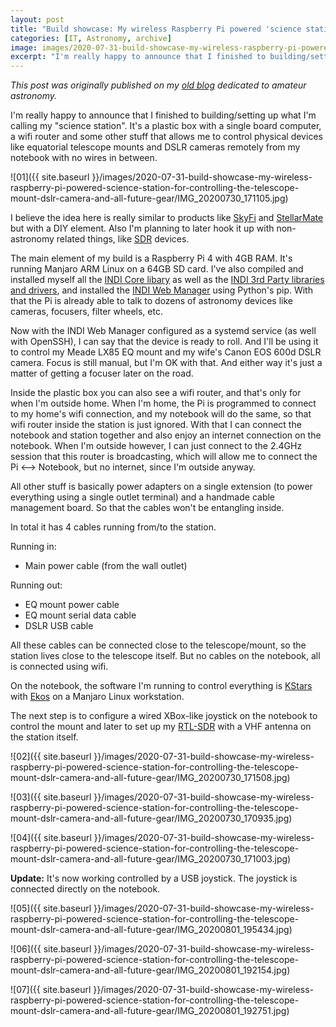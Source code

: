 ```yaml
---
layout: post
title: "Build showcase: My wireless Raspberry Pi powered 'science station' for controlling the telescope mount, DSLR camera and all future gear"
categories: [IT, Astronomy, archive]
image: images/2020-07-31-build-showcase-my-wireless-raspberry-pi-powered-science-station-for-controlling-the-telescope-mount-dslr-camera-and-all-future-gear/IMG_20200730_171105.jpg
excerpt: "I'm really happy to announce that I finished to building/setting up what I'm calling my 'science station'. It's a plastic box with a single board computer, a wifi router and some other stuff that allows me to control physical devices like equatorial telescope mounts and DSLR cameras remotely from my notebook with no wires in between."
---
```


*This post was originally published on my [old blog](https://boredprogrammer.postach.io/post/build-showcase-my-wireless-raspberry-pi-powered-science-station-for-controlling-the-telescope-mount-dslr-camera-and-all-future-gear) dedicated to amateur astronomy.*

I'm really happy to announce that I finished to building/setting up what I'm calling my "science station". It's a plastic box with a single board computer, a wifi router and some other stuff that allows me to control physical devices like equatorial telescope mounts and DSLR cameras remotely from my notebook with no wires in between.

![01]({{ site.baseurl }}/images/2020-07-31-build-showcase-my-wireless-raspberry-pi-powered-science-station-for-controlling-the-telescope-mount-dslr-camera-and-all-future-gear/IMG_20200730_171105.jpg)

I believe the idea here is really similar to products like [SkyFi](https://skysafariastronomy.com/skyfi-3-professional-astronomy-telescope-control.html) and [StellarMate](https://www.stellarmate.com/) but with a DIY element. Also I'm planning to later hook it up with non-astronomy related things, like [SDR](https://en.wikipedia.org/wiki/Software-defined_radio) devices.

The main element of my build is a Raspberry Pi 4 with 4GB RAM. It's running Manjaro ARM Linux on a 64GB SD card. I've also compiled and installed myself all the [INDI Core libary](https://github.com/indilib/indi) as well as the [INDI 3rd Party libraries and drivers](https://github.com/indilib/indi-3rdparty), and installed the [INDI Web Manager](https://github.com/knro/indiwebmanager) using Python's pip. With that the Pi is already able to talk to dozens of astronomy devices like cameras, focusers, filter wheels, etc.

Now with the INDI Web Manager configured as a systemd service (as well with OpenSSH), I can say that the device is ready to roll. And I'll be using it to control my Meade LX85 EQ mount and my wife's Canon EOS 600d DSLR camera. Focus is still manual, but I'm OK with that. And either way it's just a matter of getting a focuser later on the road.

Inside the plastic box you can also see a wifi router, and that's only for when I'm outside home. When I'm home, the Pi is programmed to connect to my home's wifi connection, and my notebook will do the same, so that wifi router inside the station is just ignored. With that I can connect the notebook and station together and also enjoy an internet connection on the notebook. When I'm outside however, I can just connect to the 2.4GHz session that this router is broadcasting, which will allow me to connect the Pi <--> Notebook, but no internet, since I'm outside anyway.

All other stuff is basically power adapters on a single extension (to power everything using a single outlet terminal) and a handmade cable management board. So that the cables won't be entangling inside.

In total it has 4 cables running from/to the station.

Running in:
- Main power cable (from the wall outlet)

Running out:
- EQ mount power cable
- EQ mount serial data cable
- DSLR USB cable

All these cables can be connected close to the telescope/mount, so the station lives close to the telescope itself. But no cables on the notebook, all is connected using wifi.

On the notebook, the software I'm running to control everything is [KStars](https://edu.kde.org/kstars/) with [Ekos](https://www.indilib.org/about/ekos.html) on a Manjaro Linux workstation.

The next step is to configure a wired XBox-like joystick on the notebook to control the mount and later to set up my [RTL-SDR](https://www.rtl-sdr.com/) with a VHF antenna on the station itself.

![02]({{ site.baseurl }}/images/2020-07-31-build-showcase-my-wireless-raspberry-pi-powered-science-station-for-controlling-the-telescope-mount-dslr-camera-and-all-future-gear/IMG_20200730_171508.jpg)

![03]({{ site.baseurl }}/images/2020-07-31-build-showcase-my-wireless-raspberry-pi-powered-science-station-for-controlling-the-telescope-mount-dslr-camera-and-all-future-gear/IMG_20200730_170935.jpg)

![04]({{ site.baseurl }}/images/2020-07-31-build-showcase-my-wireless-raspberry-pi-powered-science-station-for-controlling-the-telescope-mount-dslr-camera-and-all-future-gear/IMG_20200730_171003.jpg)

**Update:** It's now working controlled by a USB joystick. The joystick is connected directly on the notebook.

![05]({{ site.baseurl }}/images/2020-07-31-build-showcase-my-wireless-raspberry-pi-powered-science-station-for-controlling-the-telescope-mount-dslr-camera-and-all-future-gear/IMG_20200801_195434.jpg)

![06]({{ site.baseurl }}/images/2020-07-31-build-showcase-my-wireless-raspberry-pi-powered-science-station-for-controlling-the-telescope-mount-dslr-camera-and-all-future-gear/IMG_20200801_192154.jpg)

![07]({{ site.baseurl }}/images/2020-07-31-build-showcase-my-wireless-raspberry-pi-powered-science-station-for-controlling-the-telescope-mount-dslr-camera-and-all-future-gear/IMG_20200801_192751.jpg)
